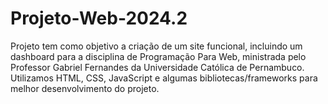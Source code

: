 # Projeto-Web-2024.2
Projeto tem como objetivo a criação de um site funcional, incluindo um dashboard para a disciplina de Programação Para Web, ministrada pelo Professor Gabriel Fernandes da Universidade Católica de Pernambuco.
Utilizamos HTML, CSS, JavaScript e algumas bibliotecas/frameworks para melhor desenvolvimento do projeto.